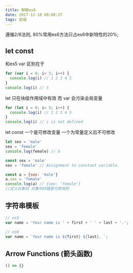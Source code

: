 ```yaml
---
title: 聊聊es6
date: 2017-12-10 00:08:27
tags: 前端
---
```


遵循2/8法则, 80%常用es6方法只占es6中新特性的20%;

## let const
和es5 var 区别在于
```javascript
for (var i = 0; i< 5; i++) {
  console.log(i) // 1 2 3 4 5
}
console.log(i) // 5
```
let 只在块级作用域中有效 而 var 会污染全局变量
```javascript
for (let i = 0; i< 5; i++) {
  console.log(i) // 1 2 3 4 5
}
console.log(i) // i is not defined
```
let const 一个是可修改变量 一个为常量定义后不可修改
```javascript
let sex = 'male'
sex = 'female'
console.log(female) // b
```

```javascript
const sex = 'male'
sex = 'female' // Assignment to constant variable.
```

```javascript
const a = {sex: 'male'}
a.sex = 'female'
console.log(a) // {sex: 'female'}
//定义对象时 对象中的键是可修改的
```

## 字符串模板

```javascript
// es5
var name = 'Your name is ' + first + ' ' + last + '.';

// es6
var name = `Your name is ${first} ${last}. `;
```

## Arrow Functions (箭头函数)
```javascript
() => {}

```
